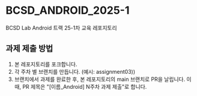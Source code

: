 # BCSD_ANDROID_2025-1
BCSD Lab Android 트랙 25-1차 교육 레포지토리
## 과제 제출 방법
1. 본 레포지토리를 포크합니다.
2. 각 주차 별 브랜치를 만듭니다. (예시: assignment03))
3. 브랜치에서 과제를 완료한 후, 본 레포지토리의 main 브랜치로 PR을 날립니다. 이때, PR 제목은 "[이름_Android] N주차 과제 제출"로 합니다.
